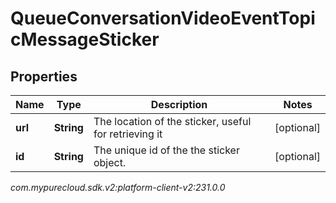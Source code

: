 # QueueConversationVideoEventTopicMessageSticker


## Properties

| Name | Type | Description | Notes |
| ------------ | ------------- | ------------- | ------------- |
| **url** | **String** | The location of the sticker, useful for retrieving it |  [optional] |
| **id** | **String** | The unique id of the the sticker object. |  [optional] |




_com.mypurecloud.sdk.v2:platform-client-v2:231.0.0_
